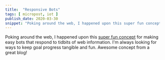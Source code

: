 ```yaml
---
title:  "Responsive Bots"
tags: [ micropost, iot ]
publish_date: 2020-03-30
snippet: "Poking around the web, I happened upon this super fun conceptfor making easy bots that respond to tidbits of web information."
---
```


Poking around the web, I happened upon this
[super fun concept](https://eduardoboucas.com/posts/2020-02-06-web-connected-traffic-light/)
for making easy bots that respond to tidbits of web information. I'm always
looking for ways to keep goal progress tangible and fun. Awesome concept from a
great blog!
